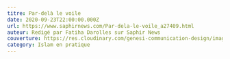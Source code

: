 ```yaml
---
titre: Par-delà le voile
date: 2020-09-23T22:00:00.000Z
url: https://www.saphirnews.com/Par-dela-le-voile_a27409.html
auteur: Redigé par Fatiha Darolles sur Saphir News
couverture: https://res.cloudinary.com/genesi-communication-design/image/upload/v1606409373/ihei/couvertures/prophet_phjb9y.jpg
category: Islam en pratique
---
```

